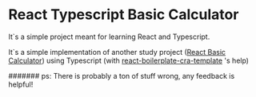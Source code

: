 # React Typescript Basic Calculator

It`s a simple project meant for learning React and Typescript.

It`s a simple implementation of another study project
([React Basic Calculator](https://github.com/hbontempo-br/react-basic-calculator)) using Typescript
(with [react-boilerplate-cra-template](https://github.com/react-boilerplate/react-boilerplate-cra-template) 's help)

####### ps: There is probably a ton of stuff wrong, any feedback is helpful!
